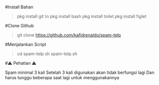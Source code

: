 #Install Bahan

> pkg install git \n
> pkg install bash
> pkg install toilet
> pkg install figlet


#Clone Github

>git clone https://github.com/kafidrenaldo/spam-telp


#Menjalankan Script

>cd spam-telp
>sh spam-telp.sh


#⚠️ Pehatian ⚠️

Spam minimal 3 kali
Setelah 3 kali digunakan akan tidak berfungsi lagi
Dan harus tunggu beberapa saat lagi untuk menggunakannya
